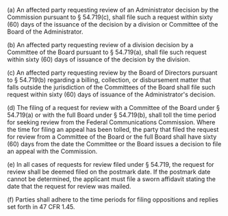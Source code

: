 (a) An affected party requesting review of an Administrator decision by the Commission pursuant to § 54.719(c), shall file such a request within sixty (60) days of the issuance of the decision by a division or Committee of the Board of the Administrator.

(b) An affected party requesting review of a division decision by a Committee of the Board pursuant to § 54.719(a), shall file such request within sixty (60) days of issuance of the decision by the division.

(c) An affected party requesting review by the Board of Directors pursuant to § 54.719(b) regarding a billing, collection, or disbursement matter that falls outside the jurisdiction of the Committees of the Board shall file such request within sixty (60) days of issuance of the Administrator's decision.

(d) The filing of a request for review with a Committee of the Board under § 54.719(a) or with the full Board under § 54.719(b), shall toll the time period for seeking review from the Federal Communications Commission. Where the time for filing an appeal has been tolled, the party that filed the request for review from a Committee of the Board or the full Board shall have sixty (60) days from the date the Committee or the Board issues a decision to file an appeal with the Commission.

(e) In all cases of requests for review filed under § 54.719, the request for review shall be deemed filed on the postmark date. If the postmark date cannot be determined, the applicant must file a sworn affidavit stating the date that the request for review was mailed.

(f) Parties shall adhere to the time periods for filing oppositions and replies set forth in 47 CFR 1.45.

